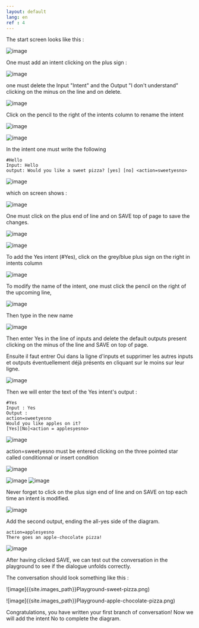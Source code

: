 ```yaml
---
layout: default
lang: en
ref : 4
---
```


The start screen looks like this :

![image]({{site.images_path}}Ecran-zero.png)


One must add an intent clicking on the plus sign :

![image]({{site.images_path}}Add-first-intent.png)


one must delete the Input "Intent" and the Output "I don't understand" clicking on the minus on the line and on delete.

![image]({{site.images_path}}delete-i-dont-understand-en.png)

Click on the pencil to the right of the intents column to rename the intent


![image]({{site.images_path}}rename-intent-click.png)

![image]({{site.images_path}}rename-intent-hello.png)


In the intent one must write the following

    #Hello
    Input: Hello
    output: Would you like a sweet pizza? [yes] [no] <action=sweetyesno>



![image]({{site.images_path}}would-you-like-a-sweet-pizza.png)


which on screen shows :


![image]({{site.images_path}}would-you-like-a-sweet-pizza-total.png)


One must click on the plus end of line and on SAVE top of page to save the changes.

![image]({{site.images_path}}would-you-like-a-sweet-pizza-saved.png)



![image]({{site.images_path}}Hello-SAVE.png)







To add the Yes intent (#Yes), click on the grey/blue plus sign on the right in intents column


![image]({{site.images_path}}add--an-intent-hello.png)

To modify the name of the intent, one must click the pencil on the right of the upcoming line,

![image]({{site.images_path}}modify-intents-name.png)

Then type in the new name

![image]({{site.images_path}}rename-intent-yes.png)

Then enter Yes in the line of inputs and delete the default outputs present clicking on the minus of the line and SAVE on top of page.

Ensuite il faut entrer Oui dans la ligne d'inputs et supprimer les autres inputs et outputs éventuellement déjà présents en cliquant sur le moins sur leur ligne.

![image]({{site.images_path}}suppress-inputs-and-outputs.png)


Then we will enter the text of the Yes intent's output :<br>

    #Yes
    Input : Yes
    Output :
    action=sweetyesno
    Would you like apples on it?
    [Yes][No]<action = applesyesno>


![image]({{site.images_path}}Yes-applesyesno.png)


action=sweetyesno must be entered clicking on the three pointed star called conditionnal or insert condition

![image]({{site.images_path}}insert-condition.png)

![image]({{site.images_path}}action-eg-sweetyesno.png)
![image]({{site.images_path}}save-applesyesno.png)

Never forget to click on the plus sign end of line and on SAVE on top each time an intent is modified.

![image]({{site.images_path}}YES-save.png)


Add the second output, ending the all-yes side of the diagram.


    action=applesyesno
    There goes an apple-chocolate pizza!

![image]({{site.images_path}}yes-applechocolatepizza.png)


After having clicked SAVE, we can test out the conversation in the playground to see if the dialogue unfolds correctly.

The conversation should look something like this :

![image]{{site.images_path}}Playground-sweet-pizza.png)

![image]{{site.images_path}}Playground-apple-chocolate-pizza.png)


Congratulations, you have written your first branch of conversation! Now we will add the intent No to complete the diagram.
